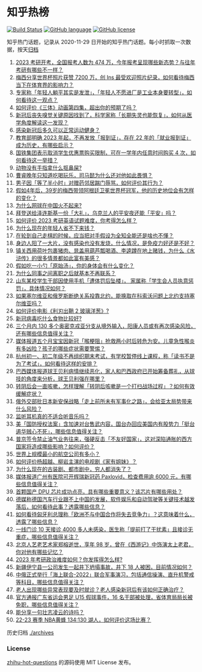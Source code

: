 # 知乎热榜
[![Build Status](https://github.com/ToWeLong/zhihu-hot-questions/workflows/CI/badge.svg)](https://github.com/ToWeLong/zhihu-hot-questions/actions)
[![GitHub language](https://img.shields.io/badge/language-golang-orange.svg)](https://golang.org/)
[![GitHub license](https://img.shields.io/github/license/ToWeLong/zhihu-hot-questions)](https://github.com/ToWeLong/zhihu-hot-questions/blob/main/LICENSE)

知乎热门话题，记录从 2020-11-29 日开始的知乎热门话题。每小时抓取一次数据，按天[归档](./archives)

<!-- BEGIN -->

1. [2023 考研开考，全国报考人数为 474 万，今年报考呈现哪些新态势？与往年考研有哪些不一样？](https://www.zhihu.com/question/574241813)
1. [梅西分享世界杯照片获赞 7200 万，创 Ins 最受欢迎照片纪录，如何看待梅西当下在体育界的影响力？](https://www.zhihu.com/question/574014631)
1. [专家称「年轻人躺平其实是发泄」，「年轻人不愿进厂是工业本身要转型」，如何看待这一观点？](https://www.zhihu.com/question/574106747)
1. [如何评价《三体》动画第四集，超出你的预期了吗？](https://www.zhihu.com/question/572932968)
1. [新冠后丧失嗅觉关键原因找到了，科学家称「长期失灵也能恢复」，如何从医学角度解读这一发现？](https://www.zhihu.com/question/574236054)
1. [感染新冠后多久可以正常运动健身？](https://www.zhihu.com/question/572076767)
1. [教育部明确 2023 年起，不再发放「报到证」，存在 22 年的「就业报到证」成为历史，有哪些启示？](https://www.zhihu.com/question/574113279)
1. [国铁集团表示取消学生优惠票购买限制，可在一学年内任意时间购买 4 次，如何看待这一举措？](https://www.zhihu.com/question/574107825)
1. [动物没有手指拿什么抠鼻屎?](https://www.zhihu.com/question/414833772)
1. [曹睿晚年只知道吃喝玩乐，司马懿为什么还对他如此畏惧？](https://www.zhihu.com/question/561857300)
1. [男子因「等了半小时」对赠药邻居踹门辱骂，如何评价其行为？](https://www.zhihu.com/question/574348996)
1. [假如4年后，39岁的梅西带领阿根廷卫冕世界杯冠军，他的历史地位会有怎样的变化？](https://www.zhihu.com/question/573639310)
1. [为什么网球在中国火不起来?](https://www.zhihu.com/question/425220821)
1. [拜登送给泽连斯基一份「大礼」，乌克兰人的平安夜还能「平安」吗？](https://www.zhihu.com/question/573970065)
1. [如何评价 2023 考研英语试题难度，你考得怎么样？](https://www.zhihu.com/question/574336384)
1. [为什么现在的年轻人省不下来钱？](https://www.zhihu.com/question/563998708)
1. [在轮到自己走棋的时候，应当把对手假设为全知全能还是啥也不懂？](https://www.zhihu.com/question/572653190)
1. [身边人阳了一大片，没有感染也没有发烧，什么情况，是免疫力好还是不好？](https://www.zhihu.com/question/572857647)
1. [镇关西用荷叶包裹猪肉、晁盖用葫芦瓢喝酒、李逵蹲在地上赌钱，为什么《水浒传》的很多情景都如此富有美感？](https://www.zhihu.com/question/570019489)
1. [假如吃一小勺「原始汤」，你的身体会有什么变化？](https://www.zhihu.com/question/574048876)
1. [为什么同事之间离职之后就基本不再联系？](https://www.zhihu.com/question/560850690)
1. [山东某校学生干部因使用手机「遭体罚后坠楼」， 家属称「学生会人员执意惩罚」，具体情况如何？](https://www.zhihu.com/question/574025627)
1. [如果塞尔维亚和俄罗斯断绝关系投靠北约，能换取在科索沃问题上北约支持塞尔维亚吗？](https://www.zhihu.com/question/572451639)
1. [如何评价电影《利刃出鞘 2 玻璃洋葱》?](https://www.zhihu.com/question/568373754)
1. [新冠病毒吃什么食物比较好?](https://www.zhihu.com/question/573024493)
1. [三个月内 130 多个奥密克戎亚分支从境外输入，阳康人员或有再次感染风险，还有哪些信息值得关注？](https://www.zhihu.com/question/573606249)
1. [媒体报道五个月宝宝因新冠「喉梗阻」抢救两小时后转危为安。儿童急性喉炎有多凶险？孩子的哪些症状需要警惕？](https://www.zhihu.com/question/574120350)
1. [杭州初一、初二年级不再组织期末考试，有学校暂停线上课程，称「读书不是为了考试」，如何看待这样的安排？](https://www.zhihu.com/question/574339713)
1. [巴西媒体报道球王贝利病情继续恶化，家人和巴西政府已开始筹备葬礼，从球技的角度来分析，球王贝利强在哪里？](https://www.zhihu.com/question/574267650)
1. [转阴后会一直咳嗽，怎样理解「转阴后咳嗽是一个打扫战场过程」？如何有效缓解症状？](https://www.zhihu.com/question/573780621)
1. [俄外交部批日本新安保战略「走上前所未有军事化之路」，会给亚太局势带来什么风险？](https://www.zhihu.com/question/573973997)
1. [监听耳机真的不适合听音乐吗？](https://www.zhihu.com/question/267511652)
1. [美「国防授权法案」含加速对台售武内容，国台办回应美国内有股势力「挺台遏华贼心不死」，哪些信息值得关注？](https://www.zhihu.com/question/574344152)
1. [普京签令禁止油气业务往来，强硬反击「不友好国家」，这对深陷通胀的西方国家将造成哪些影响？如何评价？](https://www.zhihu.com/question/574248010)
1. [世界上规模最小的航空公司有多小？](https://www.zhihu.com/question/572817672)
1. [如何评价杨超越、柳岩主演的电视剧《家有姐妹》？](https://www.zhihu.com/question/573077403)
1. [为什么现在的古装剧、都市剧中，穷人都消失了？](https://www.zhihu.com/question/477747372)
1. [媒体报道广州有医院可开辉瑞新冠药 Paxlovid，检查费用逾 6000 元，有哪些信息值得关注？](https://www.zhihu.com/question/573814711)
1. [首颗国产 DPU 芯片成功点亮，具有哪些重要意义？该芯片有哪些用处？](https://www.zhihu.com/question/574155859)
1. [德媒称德国汽车行业跟不上中国的发展，软件娱乐和自动驾驶等关键技术越发落后，如何看待此事？透露哪些信息？](https://www.zhihu.com/question/574113902)
1. [如何看待匈牙利总理称「欧洲不与中国合作将失去竞争力」？这意味着什么，透露了哪些信息？](https://www.zhihu.com/question/573717331)
1. [一线门诊 10 天接诊 4000 多人未感染，医生称「提前打了干扰素」且接诊无重症，哪些信息值得关注？](https://www.zhihu.com/question/574024341)
1. [北京人艺老艺术家郑榕逝世，享年 98 岁，曾在《西游记》中饰演太上老君，你对他有哪些记忆？](https://www.zhihu.com/question/574350809)
1. [2023 年考研政治难度如何？你发挥得怎么样?](https://www.zhihu.com/question/574284073)
1. [新疆伊宁县一公司发生一起井下坍塌事故，井下 18 人被困，目前情况如何？](https://www.zhihu.com/question/574366645)
1. [中俄正式举行「海上联合-2022」联合军事演习，包括通信操演、直升机警戒等科目，哪些信息值得关注？](https://www.zhihu.com/question/573726312)
1. [老人出现哪些异常表现要及时就诊？老人感染新冠后有该如何正确治疗？](https://www.zhihu.com/question/574100004)
1. [官方通报广东省运会男足 U15 假球事件，16 名干部被处理，省体育局局长被免职，哪些信息值得关注？](https://www.zhihu.com/question/574367097)
1. [能分享一句壮志凌云的诗吗？](https://www.zhihu.com/question/574319983)
1. [22-23 赛季 NBA黄蜂 134:130 湖人，如何评价这场比赛？](https://www.zhihu.com/question/574296732)

<!-- END -->

历史归档 [./archives](./archives)


### License
[zhihu-hot-questions](https://github.com/towelong/zhihu-hot-questions) 的源码使用 MIT License 发布。
